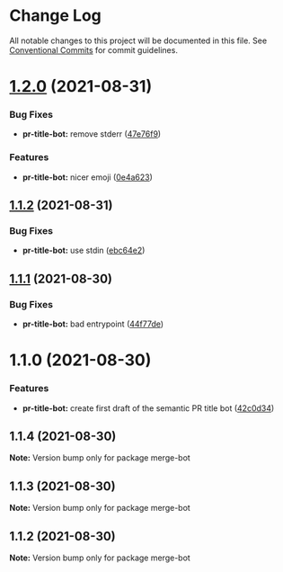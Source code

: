 # Change Log

All notable changes to this project will be documented in this file.
See [Conventional Commits](https://conventionalcommits.org) for commit guidelines.

# [1.2.0](https://github.com/coveo/github-actions/compare/@coveo/is-pr-title-semantic@1.1.2...@coveo/is-pr-title-semantic@1.2.0) (2021-08-31)


### Bug Fixes

* **pr-title-bot:** remove stderr ([47e76f9](https://github.com/coveo/github-actions/commit/47e76f94796ab9095630539c2bddc34a69d6abe1))


### Features

* **pr-title-bot:** nicer emoji ([0e4a623](https://github.com/coveo/github-actions/commit/0e4a623a4f658624c8c9ebed0754add66537e688))





## [1.1.2](https://github.com/coveo/github-actions/compare/@coveo/is-pr-title-semantic@1.1.1...@coveo/is-pr-title-semantic@1.1.2) (2021-08-31)


### Bug Fixes

* **pr-title-bot:** use stdin ([ebc64e2](https://github.com/coveo/github-actions/commit/ebc64e2febba3da13334daa22c65d878c563a5fb))





## [1.1.1](https://github.com/coveo/github-actions/compare/@coveo/is-pr-title-semantic@1.1.0...@coveo/is-pr-title-semantic@1.1.1) (2021-08-30)


### Bug Fixes

* **pr-title-bot:** bad entrypoint ([44f77de](https://github.com/coveo/github-actions/commit/44f77de28d9827892113df8ccf95ea4eb9d8059f))





# 1.1.0 (2021-08-30)


### Features

* **pr-title-bot:** create first draft of the semantic PR title bot ([42c0d34](https://github.com/coveo/github-actions/commit/42c0d34641720bbefda30ed4f89a4fc9ec2e3680))





## 1.1.4 (2021-08-30)

**Note:** Version bump only for package merge-bot





## 1.1.3 (2021-08-30)

**Note:** Version bump only for package merge-bot





## 1.1.2 (2021-08-30)

**Note:** Version bump only for package merge-bot
